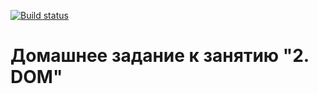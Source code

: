 [![Build status](https://ci.appveyor.com/api/projects/status/v0au0gxy5qla4qdx?svg=true)](https://ci.appveyor.com/project/ZavyalovAndrei/gnomes)

# Домашнее задание к занятию "2. DOM"